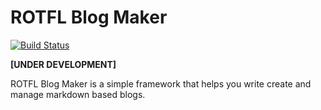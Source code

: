 # ROTFL Blog Maker 
[![Build Status](https://travis-ci.org/phenax/rotfl-blog-maker.svg?branch=master)](https://travis-ci.org/phenax/rotfl-blog-maker)

**[UNDER DEVELOPMENT]**

ROTFL Blog Maker is a simple framework that helps you write create and manage markdown based blogs.
